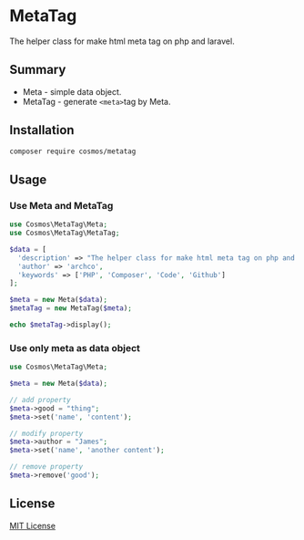 # MetaTag

The helper class for make html meta tag on php and laravel.

## Summary

- Meta - simple data object.
- MetaTag - generate `<meta>`tag by Meta.

## Installation

```sh
composer require cosmos/metatag
```

## Usage

### Use Meta and MetaTag

```php
use Cosmos\MetaTag\Meta;
use Cosmos\MetaTag\MetaTag;

$data = [
  'description' => "The helper class for make html meta tag on php and laravel.",
  'author' => 'archco',
  'keywords' => ['PHP', 'Composer', 'Code', 'Github']
];

$meta = new Meta($data);
$metaTag = new MetaTag($meta);

echo $metaTag->display();
```

### Use only meta as data object

```php
use Cosmos\MetaTag\Meta;

$meta = new Meta($data);

// add property
$meta->good = "thing";
$meta->set('name', 'content');

// modify property
$meta->author = "James";
$meta->set('name', 'another content');

// remove property
$meta->remove('good');
```

## License

[MIT License](https://github.com/archco/MetaTag/blob/master/LICENSE)

